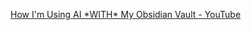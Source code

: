 
[How I'm Using AI \*WITH\* My Obsidian Vault - YouTube](https://www.youtube.com/watch?v=tNAsLbGdM6A&ab_channel=FromSergio)
